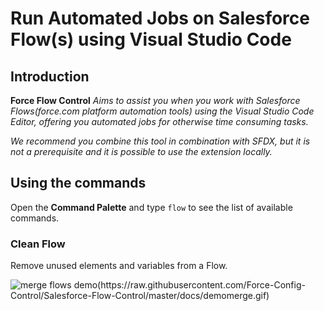 # Run Automated Jobs on Salesforce Flow(s) using Visual Studio Code

## Introduction

**Force Flow Control** 
*Aims to assist you when you work with Salesforce Flows(force.com platform automation tools) using the Visual Studio Code Editor,
offering you automated jobs for otherwise time consuming tasks.*

*We recommend you combine this tool in combination with SFDX, but it is not a prerequisite and it is possible to use the extension locally.*

## Using the commands

Open the **Command Palette** and type `flow` to see the list of available commands.

### Clean Flow

Remove unused elements and variables from a Flow.

![merge flows demo(https://raw.githubusercontent.com/Force-Config-Control/Salesforce-Flow-Control/master/docs/demomerge.gif)](https://raw.githubusercontent.com/Force-Config-Control/Salesforce-Flow-Control/master/docs/democlean.gif)

